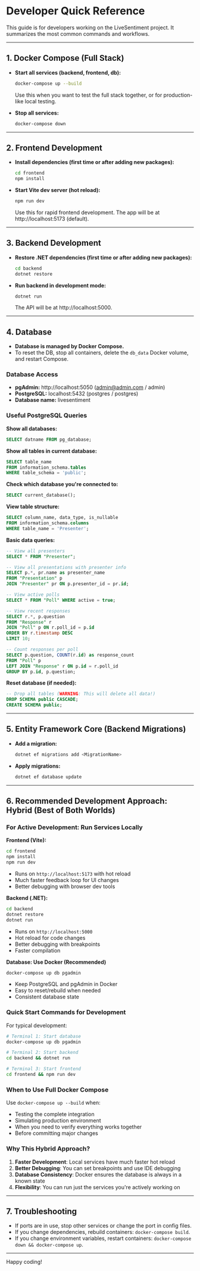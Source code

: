 # Developer Quick Reference

This guide is for developers working on the LiveSentiment project. It summarizes the most common commands and workflows.

---

## 1. Docker Compose (Full Stack)

- **Start all services (backend, frontend, db):**
  ```sh
  docker-compose up --build
  ```
  Use this when you want to test the full stack together, or for production-like local testing.

- **Stop all services:**
  ```sh
  docker-compose down
  ```

---

## 2. Frontend Development

- **Install dependencies (first time or after adding new packages):**
  ```sh
  cd frontend
  npm install
  ```

- **Start Vite dev server (hot reload):**
  ```sh
  npm run dev
  ```
  Use this for rapid frontend development. The app will be at http://localhost:5173 (default).

---

## 3. Backend Development

- **Restore .NET dependencies (first time or after adding new packages):**
  ```sh
  cd backend
  dotnet restore
  ```

- **Run backend in development mode:**
  ```sh
  dotnet run
  ```
  The API will be at http://localhost:5000.

---

## 4. Database

- **Database is managed by Docker Compose.**
- To reset the DB, stop all containers, delete the `db_data` Docker volume, and restart Compose.

### Database Access
- **pgAdmin:** http://localhost:5050 (admin@admin.com / admin)
- **PostgreSQL:** localhost:5432 (postgres / postgres)
- **Database name:** livesentiment

### Useful PostgreSQL Queries

**Show all databases:**
```sql
SELECT datname FROM pg_database;
```

**Show all tables in current database:**
```sql
SELECT table_name 
FROM information_schema.tables 
WHERE table_schema = 'public';
```

**Check which database you're connected to:**
```sql
SELECT current_database();
```

**View table structure:**
```sql
SELECT column_name, data_type, is_nullable 
FROM information_schema.columns 
WHERE table_name = 'Presenter';
```

**Basic data queries:**
```sql
-- View all presenters
SELECT * FROM "Presenter";

-- View all presentations with presenter info
SELECT p.*, pr.name as presenter_name 
FROM "Presentation" p 
JOIN "Presenter" pr ON p.presenter_id = pr.id;

-- View active polls
SELECT * FROM "Poll" WHERE active = true;

-- View recent responses
SELECT r.*, p.question 
FROM "Response" r 
JOIN "Poll" p ON r.poll_id = p.id 
ORDER BY r.timestamp DESC 
LIMIT 10;

-- Count responses per poll
SELECT p.question, COUNT(r.id) as response_count 
FROM "Poll" p 
LEFT JOIN "Response" r ON p.id = r.poll_id 
GROUP BY p.id, p.question;
```

**Reset database (if needed):**
```sql
-- Drop all tables (WARNING: This will delete all data!)
DROP SCHEMA public CASCADE;
CREATE SCHEMA public;
```

---

## 5. Entity Framework Core (Backend Migrations)

- **Add a migration:**
  ```sh
  dotnet ef migrations add <MigrationName>
  ```
- **Apply migrations:**
  ```sh
  dotnet ef database update
  ```

---

## 6. Recommended Development Approach: Hybrid (Best of Both Worlds)

### **For Active Development: Run Services Locally**

**Frontend (Vite):**
```bash
cd frontend
npm install
npm run dev
```
- Runs on `http://localhost:5173` with hot reload
- Much faster feedback loop for UI changes
- Better debugging with browser dev tools

**Backend (.NET):**
```bash
cd backend
dotnet restore
dotnet run
```
- Runs on `http://localhost:5000`
- Hot reload for code changes
- Better debugging with breakpoints
- Faster compilation

**Database: Use Docker (Recommended)**
```bash
docker-compose up db pgadmin
```
- Keep PostgreSQL and pgAdmin in Docker
- Easy to reset/rebuild when needed
- Consistent database state

### **Quick Start Commands for Development**

For typical development:
```bash
# Terminal 1: Start database
docker-compose up db pgadmin

# Terminal 2: Start backend
cd backend && dotnet run

# Terminal 3: Start frontend  
cd frontend && npm run dev
```

### **When to Use Full Docker Compose**

Use `docker-compose up --build` when:
- Testing the complete integration
- Simulating production environment
- When you need to verify everything works together
- Before committing major changes

### **Why This Hybrid Approach?**

1. **Faster Development**: Local services have much faster hot reload
2. **Better Debugging**: You can set breakpoints and use IDE debugging
3. **Database Consistency**: Docker ensures the database is always in a known state
4. **Flexibility**: You can run just the services you're actively working on

---

## 7. Troubleshooting
- If ports are in use, stop other services or change the port in config files.
- If you change dependencies, rebuild containers: `docker-compose build`.
- If you change environment variables, restart containers: `docker-compose down && docker-compose up`.

---

Happy coding! 
